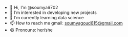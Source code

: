 - 👋 Hi, I’m @soumya6702
- 👀 I’m interested in developing new projects
- 🌱 I’m currently learning data science 
- 📫 How to reach me gmail: soumyagoud615@gmail.com
- 😄 Pronouns: her/she

<!---
soumya6702/soumya6702 is a ✨ special ✨ repository because its `README.md` (this file) appears on your GitHub profile.
You can click the Preview link to take a look at your changes.
--->
